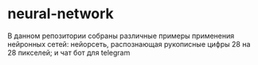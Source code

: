 # neural-network
В данном репозитории собраны различные примеры применения нейронных сетей: нейорсеть, распознающая рукописные цифры 28 на 28 пикселей; и чат бот для telegram
